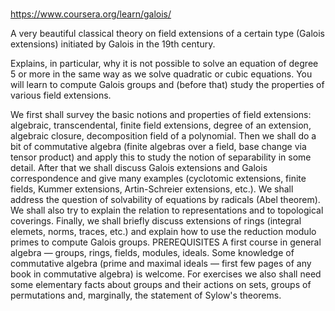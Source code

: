 #

###

https://www.coursera.org/learn/galois/

A very beautiful classical theory on field extensions of a certain type (Galois extensions) initiated by Galois in the 19th century.

Explains, in particular, why it is not possible to solve an equation of degree 5 or more in the same way as we solve quadratic or cubic equations. You will learn to compute Galois groups and (before that) study the properties of various field extensions. 

We first shall survey the basic notions and properties of field extensions: algebraic, transcendental, finite field extensions, degree of an extension, algebraic closure, decomposition field of a polynomial. Then we shall do a bit of commutative algebra (finite algebras over a field, base change via tensor product) and apply this to study the notion of separability in some detail. After that we shall discuss Galois extensions and Galois correspondence and give many examples (cyclotomic extensions, finite fields, Kummer extensions, Artin-Schreier extensions, etc.). We shall address the question of solvability of equations by radicals (Abel theorem). We shall also try to explain the relation to representations and to topological coverings. Finally, we shall briefly discuss extensions of rings (integral elemets, norms, traces, etc.) and explain how to use the reduction modulo primes to compute Galois groups. PREREQUISITES A first course in general algebra — groups, rings, fields, modules, ideals. Some knowledge of commutative algebra (prime and maximal ideals — first few pages of any book in commutative algebra) is welcome. For exercises we also shall need some elementary facts about groups and their actions on sets, groups of permutations and, marginally, the statement of Sylow's theorems.
